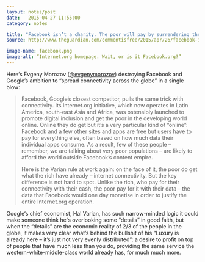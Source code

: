 ```yaml
---
layout: notes/post
date:   2015-04-27 11:55:00
category: notes

title: "Facebook isn’t a charity. The poor will pay by surrendering their data"
source: http://www.theguardian.com/commentisfree/2015/apr/26/facebook-isnt-charity-poor-pay-by-surrending-their-data

image-name: facebook.png
image-alt: “Internet.org homepage. Wait, or is it Facebook.org?”
---
```


Here‘s Evgeny Morozov ([@evgenymorozov](https://twitter.com/evgenymorozov)) destroying Facebook and Google’s ambition to “spread connectivity across the globe” in a single blow:

> Facebook, Google’s closest competitor, pulls the same trick with connectivity. Its Internet.org initiative, which now operates in Latin America, south-east Asia and Africa, was ostensibly launched to promote digital inclusion and get the poor in the developing world online. Online they do get but it’s a very particular kind of “online”: Facebook and a few other sites and apps are free but users have to pay for everything else, often based on how much data their individual apps consume. As a result, few of these people – remember, we are talking about very poor populations – are likely to afford the world outside Facebook’s content empire.
>
>Here is the Varian rule at work again: on the face of it, the poor do get what the rich have already – internet connectivity. But the key difference is not hard to spot. Unlike the rich, who pay for their connectivity with their cash, the poor pay for it with their data – the data that Facebook would one day monetise in order to justify the entire Internet.org operation.

Google‘s chief economist, Hal Varian, has such narrow-minded logic it could make someone think he's overlooking some “details” in good faith, but when the “details” are the economic reality of 2/3 of the people in the globe, it makes very clear what’s behind the bullshit of his <span class="quote">“Luxury is already here – it’s just not very evenly distributed”</span>: a desire to profit on top of people that have much less than you do, providing the same service the western-white-middle-class world already has, for much much more.